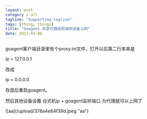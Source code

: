 ```yaml
---
layout: post
category : all
tagline: "Supporting tagline"
tags: [thing, things]
title: "Goagent 共享代理给局域网设备上网"
date: 2013-03-08
---
```

goagent客户端目录里有个proxy.ini文件，打开以后第二行本来是    
ip \= 127.0.0.1    
改成    
ip \= 0.0.0.0    
存盘后重启goagent。    
    
然后其他设备设置 台式机ip \+ goagent监听端口 为代理就可以上网了    
    
!\[aa\](/upload/378a4e64f39d.jpeg "aa")